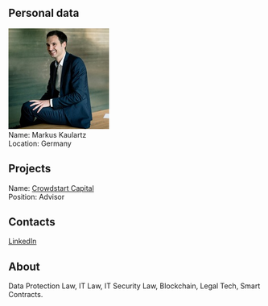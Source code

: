 ## Personal data
![markus kaulartz photo](photo/markus_kaulartz.jpg)  
Name:   Markus Kaulartz  
Location: Germany  
## Projects 
Name: [Crowdstart Capital](../projects/crowdstart_capital.md)  
Position: Advisor   
## Contacts
[LinkedIn](https://www.linkedin.com/in/markus-kaulartz/)    
## About
Data Protection Law, IT Law, IT Security Law, Blockchain, Legal Tech, Smart Contracts.
